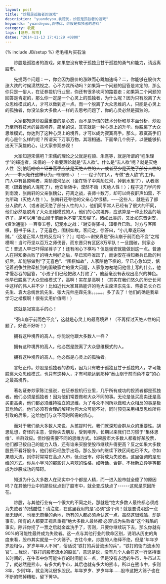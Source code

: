 ```yaml
---
layout: post
title: "炒股是孤独者的游戏"
description: "yuandeyou,袁德优，炒股是孤独者的游戏"
keywords: "yuandeyou,袁德优，炒股是孤独者的游戏"
category: 收藏
tags: [证券，股市]
datee: "2014-11-13 17:41:29 +0800"
---
```

{% include JB/setup %}
老毛相片买石油

　　炒股是孤独者的游戏，如果您没有敢于孤独且甘于孤独的勇气和能力，请远离股市。 
 
　　先提两个问题：一，你会因为股价的涨跌而心跳加速吗？二，你能够在股价大涨大跌的时候漠然视之、心不为其所动吗？如果第一个问题的回答是肯定的，那么你只是一俗人，在证券投机行业里，你还有很多坎坷的路要走；如果第二个问题的回答是肯定的，那么你一定是一个心灵上的孤独者，为什么呢？因为只有脱离了大众思维模式的人，才可以做到这一点。而一个脱离了大众思维的人，只能是心灵上的孤独者，你没法象大多数人一样的去思考问题了，你的心灵必然是孤独的。 
 
　　大家都知道炒股最重要的是心态，而不是所谓的技术分析和基本面分析，炒股乃至所有技术的最高境界，简单的说，其实就是一种心灵上的升华。你脱离了大众思维模式，你达到了这种心灵上的境界，才可以成为寂寞高手。那么，寂寞高手们的心是什么样的呢？所谓天下万事万物，其理相通。下面举几个例子，以便能够扒出天下英雄的心，让大家参观参观！ 
 
　　大家知道宋儒吧？宋儒的理论之父就是程颐、朱熹等，就是所谓的“程朱理学”的缔造者。宋儒的一个重要理论就是“去人欲”。什么是“去人欲”呢？就是灭绝人性（别怕哦~~哈哈！证券高手应该是灭绝人性的人，或者至少是灭绝了部分人性的人----本人始终这样认为。嘿嘿嘿~~~）！----程子的门人，专做“去人欲”的工作。门人中有吕原明者，乘轿渡河坠水（坐在轿子中乘船过河，掉到水里了），从者溺死（跟着他的人淹死了），他安坐轿中，漠然不动（灭绝人性！）；程子这门学问传到南渡，张南轩的父亲张魏公，苻离之战，丧师十数万，却可以终夜鼾声如雷，不为所动（灭绝人性！）。张南轩还夸他的父亲心学很精。----这些人，就是去了部分人欲的人（或者说灭绝了部分人性的人），他们同平常人已经有了很大的不同，他们必然是脱离了大众思维模式的人，他们的心灵境界，应该算是一种比较高的境界了，是可以用“泰山崩于前而色不变”来形容了。诸如此类的，又比如东晋谢安，《资治通鉴》一百零五卷，记淝水之战：『谢安得驿书，知秦兵已败。时方与客围棋，摄书于床上，了无喜色，围棋如故。客问之，徐答曰，“小儿辈遂已破贼。”（这是正常人性的反应吗？？）』哈哈~~谢安真是“泰山崩于前而色不变”之楷模啊！当时苻坚以百万之师伐晋，而东晋只有区区8万军队！一旦国破，则家必亡！普通人早已吓得尿裤子了！还有闲心下棋吗？但是谢安就能做到这一点。普通人在得知秦兵败了的特大利好之后，早已欢呼雀跃了，而谢安在得知秦兵已败的利好后，却能够做到“了无喜色”、“围棋如故”，人家陪他下棋的，早已心急如焚，惦记着战争胜败牵扯到的国破家亡的重大问题，人家急匆匆地问他信上写的什么，他才慢吞吞的回答，“小孩子们已经把敌人打败了”，他丝毫没有表现出高兴的神色。他早已脱离了大众思维模式了，高啊！实在是高啊！（其实在我们悠久的历史长河中这样的伟人并不少！比如近代大家耳熟能详的毛大主席泽东先生、蒋委员长介石先生、袁大总统世凯先生、张大元帅座霖先生。。。。。。多了去了！他们的确是我辈学习之楷模啊！很有实用价值啊！） 

<!-- more -->

　　这就是寂寞高手的心！ 
 
　　“泰山崩于前而色不变”，这就是心灵上的最高境界！（不再探讨灭绝人性的问题了，好说不好听！） 
 
　　拥有这种境界的高人，你能说他跟大多数人一样？ 
 
　　拥有这种境界的高人，他必然是脱离了大众思维模式的人。 
 
　　拥有这种境界的高人，他必然是心灵上的孤独者。 
 
　　言归正传。炒股是孤独者的游戏，因为只有敢于孤独且甘于孤独的人，才可能脱离大众思维模式，也只有这种人，才有可能达到那种“泰山崩于前而色不变”的心之最高境界。 
 
　　著名证券炒家陈江挺说，在证券投机行业里，几乎所有成功的投资者都是孤独者。他们必须是孤独者！因为他们常要做和大众不同的事。无论是低买高卖还是高买更高卖，他们都必须维持独立的思维，为了与众不同所以做和大众相反的事是极其危险的。他们必须有合理的解释为何大众可能不对，同时预见采用相反思维所将引致的后果。这给他们与众不同时所需的信心。 
 
　　而对于我们绝大多数人来说，从孩提时代，我们就深知合群从众的重要性。胡思乱想，奇怪的主意，使你失去朋友，受到嘲弄。长期以来我们已习惯于“集体思维”、羊群效应。但炒股需要不同的思维方式。如果股市大多数人都看好某股票，他们都已按自己的能力入场，还有谁来买股使股市继续升得更高？反之如果大多数股民不看好股市，他们都已经脱手出场，那么股市的继续下跌区间也已不大。你如果随大流，则你将常常在高点入市，低点出市，你将成为失败者。这里强调的是思维的方式。你从小学习的那些讨人喜欢的性格，如听话、合群、不标新立异等等都成为炒股成功的障碍。 
 
　　知道为什么大多数人在现实中个个都是人精，而一进入股市就全傻了的原因吗？在其他行业中的那些优点到了股市中，就全变成缺点了------这就是原因所在。 
 
　　炒股，与其他行业有一个很大的不同之处，那就是“绝大多数人最终都必须成为失败者”的残酷性！请注意，在这里我用的是“必须”这个词！就是要说明这一点毫无疑问、也毫无商量的余地，所有的人都必须承认这一点，虽然这很残酷，却是事实。所有的人都要正视且重视“绝大多数人最终都‘必须’成为失败者”这个残酷的事实。除非你捞了一票之后就金盆洗手了，否则，只要你继续玩下去，那么你就有90%的可能性最终成为失败者。这一点与其他行业的致命区别，说明从历史的角度来看，股市其实就是一个大筛子。古往今来，炒股的人络绎不绝，但是“年年岁岁股相似，岁岁年年人不同”，俗话说“铁打的兵营流水的兵”，“铁打的衙门流水的官”......我说，“铁打的股市流水的股民”，意思是说，没有几个人会在这一行坚持很长时间的，在牛市中你可能生存的时间能长一点，但是没有永远的牛市，牛市过去了，就必然是熊市，有多大的牛市，其后也就有多大的熊市。所以在熊市中，多则3年，少则1年，就会淘汰很多股民。年年岁岁、岁岁年年......股市这把大筛子也在不断的筛掉糟粕，留下菁华。 
